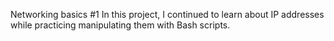 Networking basics #1
In this project, I continued to learn about IP addresses while practicing manipulating them with Bash scripts.
